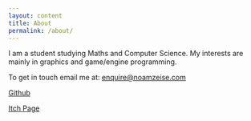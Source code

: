 ```yaml
---
layout: content
title: About
permalink: /about/
---
```


I am a student studying Maths and Computer Science. 
My interests are mainly in graphics and game/engine programming.

To get in touch email me at: [enquire@noamzeise.com](mailto:enquire@noamzeise.com)

[Github](https://github.com/NoamZeise)

[Itch Page](https://noamzeise.itch.io/)
